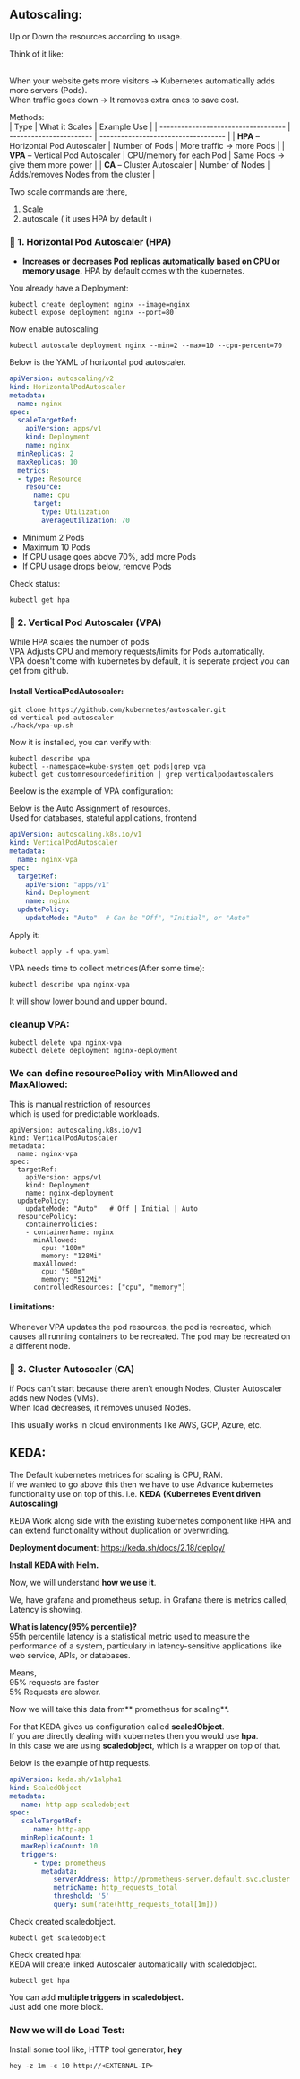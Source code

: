 Autoscaling:
-------------
Up or Down the resources according to usage.

Think of it like:<br><br>

When your website gets more visitors → Kubernetes automatically adds more servers (Pods).<br>
When traffic goes down → It removes extra ones to save cost.<br>

Methods: <br>
| Type                                | What it Scales          | Example Use                         |
| ----------------------------------- | ----------------------- | ----------------------------------- |
| **HPA** – Horizontal Pod Autoscaler | Number of Pods          | More traffic → more Pods            |
| **VPA** – Vertical Pod Autoscaler   | CPU/memory for each Pod | Same Pods → give them more power    |
| **CA** – Cluster Autoscaler         | Number of Nodes         | Adds/removes Nodes from the cluster |


Two scale commands are there,
1. Scale
2. autoscale ( it uses HPA by default )
   
### 🧩 1. Horizontal Pod Autoscaler (HPA)
- **Increases or decreases Pod replicas automatically based on CPU or memory usage.**
HPA by default comes with the kubernetes.

You already have a Deployment:<br>
```
kubectl create deployment nginx --image=nginx
kubectl expose deployment nginx --port=80
```

Now enable autoscaling<br>
```
kubectl autoscale deployment nginx --min=2 --max=10 --cpu-percent=70
```


Below is the YAML of horizontal pod autoscaler.

```YAML
apiVersion: autoscaling/v2
kind: HorizontalPodAutoscaler
metadata:
  name: nginx
spec:
  scaleTargetRef:
    apiVersion: apps/v1
    kind: Deployment
    name: nginx
  minReplicas: 2
  maxReplicas: 10
  metrics:
  - type: Resource
    resource:
      name: cpu
      target:
        type: Utilization
        averageUtilization: 70
```

- Minimum 2 Pods
- Maximum 10 Pods
- If CPU usage goes above 70%, add more Pods
- If CPU usage drops below, remove Pods

Check status:
```
kubectl get hpa
```


### 🧩 2. Vertical Pod Autoscaler (VPA)
While HPA scales the number of pods <br>
VPA Adjusts CPU and memory requests/limits for Pods automatically.<br>
VPA doesn't come with kubernetes by default, it is seperate project you can get from github.<br>

#### Install VerticalPodAutoscaler:<br>
```
git clone https://github.com/kubernetes/autoscaler.git
cd vertical-pod-autoscaler
./hack/vpa-up.sh
```
Now it is installed, you can verify with:
```
kubectl describe vpa
kubectl --namespace=kube-system get pods|grep vpa
kubectl get customresourcedefinition | grep verticalpodautoscalers
```

Beelow is the example of VPA configuration:

Below is the Auto Assignment of resources.<br>
Used for databases, stateful applications, frontend <br>

```YAML
apiVersion: autoscaling.k8s.io/v1
kind: VerticalPodAutoscaler
metadata:
  name: nginx-vpa
spec:
  targetRef:
    apiVersion: "apps/v1"
    kind: Deployment
    name: nginx
  updatePolicy:
    updateMode: "Auto"  # Can be "Off", "Initial", or "Auto"
```
Apply it:
```
kubectl apply -f vpa.yaml
```
VPA needs time to collect metrices(After some time):
```
kubectl describe vpa nginx-vpa
```
It will show lower bound and upper bound.

### cleanup VPA:
```
kubectl delete vpa nginx-vpa
kubectl delete deployment nginx-deployment
```
### We can define resourcePolicy with MinAllowed and MaxAllowed:

This is manual restriction of resources <br>
which is used for predictable workloads.<br>
```
apiVersion: autoscaling.k8s.io/v1
kind: VerticalPodAutoscaler
metadata:
  name: nginx-vpa
spec:
  targetRef:
    apiVersion: apps/v1
    kind: Deployment
    name: nginx-deployment
  updatePolicy:
    updateMode: "Auto"   # Off | Initial | Auto
  resourcePolicy:
    containerPolicies:
    - containerName: nginx
      minAllowed:
        cpu: "100m"
        memory: "128Mi"
      maxAllowed:
        cpu: "500m"
        memory: "512Mi"
      controlledResources: ["cpu", "memory"]

```
#### Limitations:
Whenever VPA updates the pod resources, the pod is recreated, which causes all running containers to be recreated. The pod may be recreated on a different node.

### 🧩 3. Cluster Autoscaler (CA)
if Pods can’t start because there aren’t enough Nodes, Cluster Autoscaler adds new Nodes (VMs). <br>
When load decreases, it removes unused Nodes. <br>

This usually works in cloud environments like AWS, GCP, Azure, etc.<br>


KEDA:
------

The Default kubernetes metrices for scaling is CPU, RAM. <br>
if we wanted to go above this then we have to use Advance kubernetes functionality use on top of this. i.e. **KEDA**  **(Kubernetes Event driven Autoscaling)** <br>

KEDA Work along side with the existing kubernetes component like HPA and can extend functionality without duplication or overwriding. <br>

**Deployment document**: https://keda.sh/docs/2.18/deploy/

**Install KEDA with Helm.<br>**

Now, we will understand **how we use it**. <br>

We, have grafana and prometheus setup. in Grafana there is metrics called, Latency is showing.<br>

**What is latency(95% percentile)?<br>**
95th percentile latency is a statistical metric used to measure the performance of a system, particulary in latency-sensitive applications like web service, APIs, or databases.<br>

Means, <br>
95% requests are faster<br>
5% Requests are slower.<br>

Now we will take this data from** prometheus for scaling**.<br>

For that KEDA gives us configuration called **scaledObject**.<br>
If you are directly dealing with kubernetes then you would use **hpa**.<br>
in this case we are using **scaledobject**, which is a wrapper on top of that.<br>

Below is the example of http requests.
```YAML
apiVersion: keda.sh/v1alpha1
kind: ScaledObject
metadata:
   name: http-app-scaledobject
spec:
   scaleTargetRef:
      name: http-app
   minReplicaCount: 1
   maxReplicaCount: 10
   triggers:
      - type: prometheus
        metadata:
           serverAddress: http://prometheus-server.default.svc.cluster.local:9090
           metricName: http_requests_total
           threshold: '5'
           query: sum(rate(http_requests_total[1m])) 
```
Check created scaledobject.
```
kubectl get scaledobject
```
Check created hpa:<br>
KEDA will create linked Autoscaler automatically with scaledobject.
```
kubectl get hpa
```
You can add **multiple triggers in scaledobject.**<br>
Just add one more block.<br>

### Now we will do Load Test:

Install some tool like, HTTP tool generator, **hey**<br>
```
hey -z 1m -c 10 http://<EXTERNAL-IP>
```





